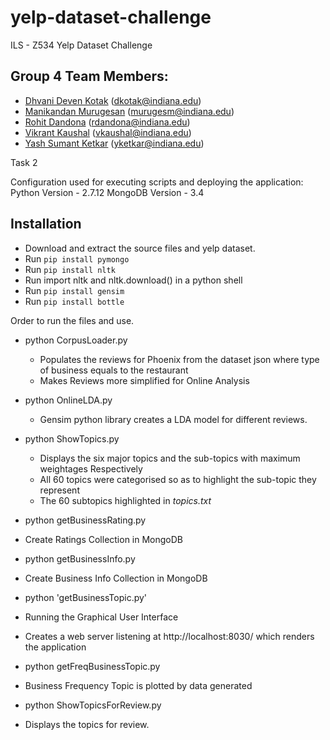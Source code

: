 # yelp-dataset-challenge
ILS - Z534 Yelp Dataset Challenge

## Group 4 Team Members:
* [Dhvani Deven Kotak](https://github.com/dhvanikotak) (dkotak@indiana.edu)  
* [Manikandan Murugesan](https://github.com/manikandan5) (murugesm@indiana.edu)  
* [Rohit Dandona](https://github.com/rohitdandona) (rdandona@indiana.edu)  
* [Vikrant Kaushal](https://github.com/KaushalVikrant) (vkaushal@indiana.edu)  
* [Yash Sumant Ketkar](https://github.com/yashketkar) (yketkar@indiana.edu)  

Task 2

Configuration used for executing scripts and deploying the application:
Python Version - 2.7.12
MongoDB Version - 3.4

Installation
------------
- Download and extract the source files and yelp dataset.
- Run `pip install pymongo`
- Run `pip install nltk`
- Run import nltk and nltk.download() in a python shell
- Run `pip install gensim`
- Run `pip install bottle`

Order to run the files and use.
- python CorpusLoader.py
	- Populates the reviews for Phoenix from the dataset json where type of business equals to the restaurant
	- Makes Reviews more simplified for Online Analysis

- python OnlineLDA.py
	- Gensim python library creates a LDA model for different reviews.

- python ShowTopics.py
	- Displays the six major topics and the sub-topics with maximum weightages Respectively
	- All 60 topics were categorised so as to highlight the sub-topic they represent
	- The 60 subtopics highlighted in _topics.txt_

- python getBusinessRating.py
 - Create Ratings Collection in MongoDB

- python getBusinessInfo.py
 - Create Business Info Collection in MongoDB

- python 'getBusinessTopic.py'
 - Running the Graphical User Interface
 - Creates a web server listening at http://localhost:8030/ which renders the application

- python getFreqBusinessTopic.py
 - Business Frequency Topic is plotted by data generated

- python ShowTopicsForReview.py
 - Displays the topics for review.

